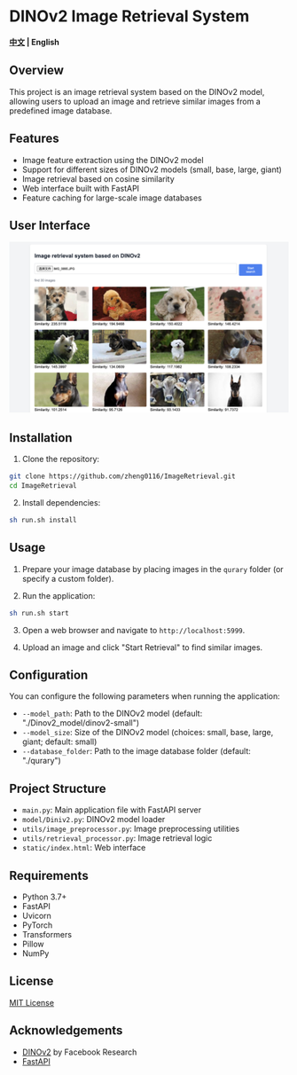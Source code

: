 # DINOv2 Image Retrieval System
 <strong>[中文](./README_zh.md) |
    English</strong>
## Overview
This project is an image retrieval system based on the DINOv2 model, allowing users to upload an image and retrieve similar images from a predefined image database.
    
## Features

- Image feature extraction using the DINOv2 model
- Support for different sizes of DINOv2 models (small, base, large, giant)
- Image retrieval based on cosine similarity
- Web interface built with FastAPI
- Feature caching for large-scale image databases

## User Interface

![DINOv2 Image Retrieval System Interface](./images/image.png)

## Installation

1. Clone the repository:

```bash
git clone https://github.com/zheng0116/ImageRetrieval.git
cd ImageRetrieval
```

2. Install dependencies:

```bash
sh run.sh install
```

## Usage

1. Prepare your image database by placing images in the `qurary` folder (or specify a custom folder).

2. Run the application:

```bash
sh run.sh start
```

3. Open a web browser and navigate to `http://localhost:5999`.

4. Upload an image and click "Start Retrieval" to find similar images.

## Configuration

You can configure the following parameters when running the application:

- `--model_path`: Path to the DINOv2 model (default: "./Dinov2_model/dinov2-small")
- `--model_size`: Size of the DINOv2 model (choices: small, base, large, giant; default: small)
- `--database_folder`: Path to the image database folder (default: "./qurary")


## Project Structure

- `main.py`: Main application file with FastAPI server
- `model/Diniv2.py`: DINOv2 model loader
- `utils/image_preprocessor.py`: Image preprocessing utilities
- `utils/retrieval_processor.py`: Image retrieval logic
- `static/index.html`: Web interface

## Requirements

- Python 3.7+
- FastAPI
- Uvicorn
- PyTorch
- Transformers
- Pillow
- NumPy

## License

[MIT License](LICENSE)

## Acknowledgements

- [DINOv2](https://github.com/facebookresearch/dinov2) by Facebook Research
- [FastAPI](https://fastapi.tiangolo.com/)